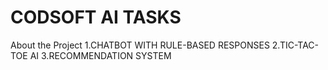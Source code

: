 # CODSOFT AI TASKS

About the Project
    1.CHATBOT WITH RULE-BASED RESPONSES
    2.TIC-TAC-TOE AI
    3.RECOMMENDATION SYSTEM
